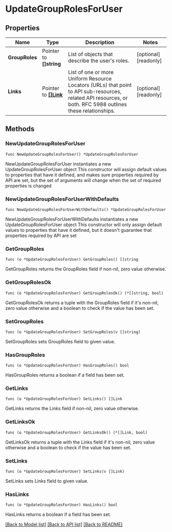 # UpdateGroupRolesForUser

## Properties

Name | Type | Description | Notes
------------ | ------------- | ------------- | -------------
**GroupRoles** | Pointer to **[]string** | List of objects that describe the user&#39;s roles. | [optional] [readonly] 
**Links** | Pointer to [**[]Link**](Link.md) | List of one or more Uniform Resource Locators (URLs) that point to API sub-resources, related API resources, or both. RFC 5988 outlines these relationships. | [optional] [readonly] 

## Methods

### NewUpdateGroupRolesForUser

`func NewUpdateGroupRolesForUser() *UpdateGroupRolesForUser`

NewUpdateGroupRolesForUser instantiates a new UpdateGroupRolesForUser object
This constructor will assign default values to properties that have it defined,
and makes sure properties required by API are set, but the set of arguments
will change when the set of required properties is changed

### NewUpdateGroupRolesForUserWithDefaults

`func NewUpdateGroupRolesForUserWithDefaults() *UpdateGroupRolesForUser`

NewUpdateGroupRolesForUserWithDefaults instantiates a new UpdateGroupRolesForUser object
This constructor will only assign default values to properties that have it defined,
but it doesn't guarantee that properties required by API are set

### GetGroupRoles

`func (o *UpdateGroupRolesForUser) GetGroupRoles() []string`

GetGroupRoles returns the GroupRoles field if non-nil, zero value otherwise.

### GetGroupRolesOk

`func (o *UpdateGroupRolesForUser) GetGroupRolesOk() (*[]string, bool)`

GetGroupRolesOk returns a tuple with the GroupRoles field if it's non-nil, zero value otherwise
and a boolean to check if the value has been set.

### SetGroupRoles

`func (o *UpdateGroupRolesForUser) SetGroupRoles(v []string)`

SetGroupRoles sets GroupRoles field to given value.

### HasGroupRoles

`func (o *UpdateGroupRolesForUser) HasGroupRoles() bool`

HasGroupRoles returns a boolean if a field has been set.
### GetLinks

`func (o *UpdateGroupRolesForUser) GetLinks() []Link`

GetLinks returns the Links field if non-nil, zero value otherwise.

### GetLinksOk

`func (o *UpdateGroupRolesForUser) GetLinksOk() (*[]Link, bool)`

GetLinksOk returns a tuple with the Links field if it's non-nil, zero value otherwise
and a boolean to check if the value has been set.

### SetLinks

`func (o *UpdateGroupRolesForUser) SetLinks(v []Link)`

SetLinks sets Links field to given value.

### HasLinks

`func (o *UpdateGroupRolesForUser) HasLinks() bool`

HasLinks returns a boolean if a field has been set.

[[Back to Model list]](../README.md#documentation-for-models) [[Back to API list]](../README.md#documentation-for-api-endpoints) [[Back to README]](../README.md)


